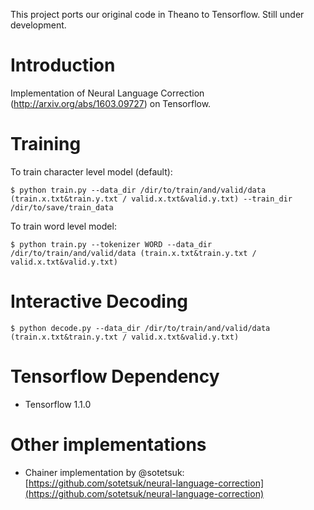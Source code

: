 This project ports our original code in Theano to Tensorflow. Still under development.

# Introduction

Implementation of Neural Language Correction (http://arxiv.org/abs/1603.09727) on Tensorflow.

# Training

To train character level model (default):


    $ python train.py --data_dir /dir/to/train/and/valid/data (train.x.txt&train.y.txt / valid.x.txt&valid.y.txt) --train_dir /dir/to/save/train_data

To train word level model:

    $ python train.py --tokenizer WORD --data_dir /dir/to/train/and/valid/data (train.x.txt&train.y.txt / valid.x.txt&valid.y.txt)

# Interactive Decoding

    $ python decode.py --data_dir /dir/to/train/and/valid/data (train.x.txt&train.y.txt / valid.x.txt&valid.y.txt)

# Tensorflow Dependency

- Tensorflow 1.1.0

# Other implementations

- Chainer implementation by @sotetsuk: [https://github.com/sotetsuk/neural-language-correction](https://github.com/sotetsuk/neural-language-correction)
